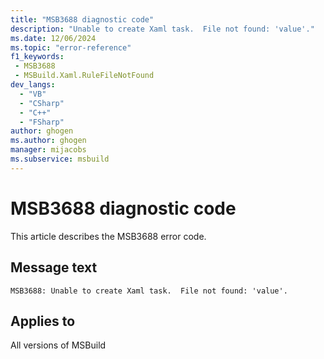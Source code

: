 ```yaml
---
title: "MSB3688 diagnostic code"
description: "Unable to create Xaml task.  File not found: 'value'."
ms.date: 12/06/2024
ms.topic: "error-reference"
f1_keywords:
 - MSB3688
 - MSBuild.Xaml.RuleFileNotFound
dev_langs:
  - "VB"
  - "CSharp"
  - "C++"
  - "FSharp"
author: ghogen
ms.author: ghogen
manager: mijacobs
ms.subservice: msbuild
---
```


# MSB3688 diagnostic code

<!-- :::ErrorDefinitionDescription::: -->
<!-- :::editable-content name="introDescription"::: -->
This article describes the MSB3688 error code.
<!-- :::editable-content-end::: -->

## Message text

`MSB3688: Unable to create Xaml task.  File not found: 'value'.`

<!-- :::editable-content name="postOutputDescription"::: -->
<!--
{StrBegin="MSB3688: "}
-->
<!-- :::editable-content-end::: -->
<!-- :::ErrorDefinitionDescription-end::: -->

## Applies to

All versions of MSBuild
